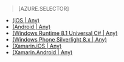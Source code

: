 > [AZURE.SELECTOR]
- [(iOS | Any)](/zh-cn/documentation/articles/mobile-services-ios-get-started-offline-data/)
- [(Android | Any)](/documentation/articles/articles/mobile-services-android-get-started-offline-data)
- [(Windows Runtime 8.1 Universal C# | Any)](/zh-cn/documentation/articles/mobile-services-windows-store-dotnet-get-started-offline-data/)
- [(Windows Phone Silverlight 8.x | Any)](/zh-cn/documentation/articles/mobile-services-windows-phone-get-started-offline-data/)
- [(Xamarin.iOS | Any)](/zh-cn/documentation/articles/mobile-services-xamarin-ios-get-started-offline-data/)
- [(Xamarin.Android | Any)](/zh-cn/documentation/articles/mobile-services-xamarin-android-get-started-offline-data/)

<!---HONumber=74-->